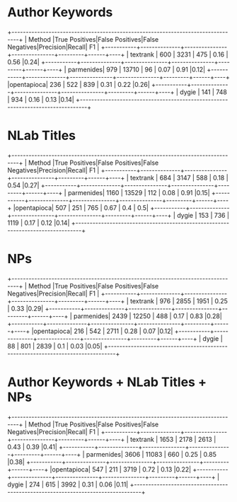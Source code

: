 Author Keywords
===============

+--------------------------------------------------------------------------------+
|   Method  |True Positives|False Positives|False Negatives|Precision|Recall| F1 |
+-----------+--------------+---------------+---------------+---------+------+----+
|  textrank |      600     |      3231     |      475      |   0.16  | 0.56 |0.24|
+-----------+--------------+---------------+---------------+---------+------+----+
| parmenides|      979     |     13710     |       96      |   0.07  | 0.91 |0.12|
+-----------+--------------+---------------+---------------+---------+------+----+
|opentapioca|      236     |      522      |      839      |   0.31  | 0.22 |0.26|
+-----------+--------------+---------------+---------------+---------+------+----+
|   dygie   |      141     |      748      |      934      |   0.16  | 0.13 |0.14|
+--------------------------------------------------------------------------------+

NLab Titles
===========

+--------------------------------------------------------------------------------+
|   Method  |True Positives|False Positives|False Negatives|Precision|Recall| F1 |
+-----------+--------------+---------------+---------------+---------+------+----+
|  textrank |      684     |      3147     |      588      |   0.18  | 0.54 |0.27|
+-----------+--------------+---------------+---------------+---------+------+----+
| parmenides|     1160     |     13529     |      112      |   0.08  | 0.91 |0.15|
+-----------+--------------+---------------+---------------+---------+------+----+
|opentapioca|      507     |      251      |      765      |   0.67  |  0.4 | 0.5|
+-----------+--------------+---------------+---------------+---------+------+----+
|   dygie   |      153     |      736      |      1119     |   0.17  | 0.12 |0.14|
+--------------------------------------------------------------------------------+

NPs
===

+--------------------------------------------------------------------------------+
|   Method  |True Positives|False Positives|False Negatives|Precision|Recall| F1 |
+-----------+--------------+---------------+---------------+---------+------+----+
|  textrank |      976     |      2855     |      1951     |   0.25  | 0.33 |0.29|
+-----------+--------------+---------------+---------------+---------+------+----+
| parmenides|     2439     |     12250     |      488      |   0.17  | 0.83 |0.28|
+-----------+--------------+---------------+---------------+---------+------+----+
|opentapioca|      216     |      542      |      2711     |   0.28  | 0.07 |0.12|
+-----------+--------------+---------------+---------------+---------+------+----+
|   dygie   |      88      |      801      |      2839     |   0.1   | 0.03 |0.05|
+--------------------------------------------------------------------------------+

Author Keywords + NLab Titles + NPs
===================================

+--------------------------------------------------------------------------------+
|   Method  |True Positives|False Positives|False Negatives|Precision|Recall| F1 |
+-----------+--------------+---------------+---------------+---------+------+----+
|  textrank |     1653     |      2178     |      2613     |   0.43  | 0.39 |0.41|
+-----------+--------------+---------------+---------------+---------+------+----+
| parmenides|     3606     |     11083     |      660      |   0.25  | 0.85 |0.38|
+-----------+--------------+---------------+---------------+---------+------+----+
|opentapioca|      547     |      211      |      3719     |   0.72  | 0.13 |0.22|
+-----------+--------------+---------------+---------------+---------+------+----+
|   dygie   |      274     |      615      |      3992     |   0.31  | 0.06 |0.11|
+--------------------------------------------------------------------------------+
